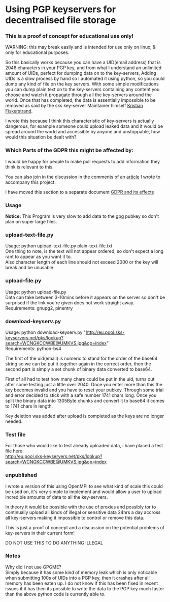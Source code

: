 # Using PGP keyservers for decentralised file storage
    
### This is a proof of concept for educational use only!

WARNING: this may break easily and is intended for use only on linux, & only for educational purposes.  

So this basically works because you can have a UID(email address) that is 2048 characters in your PGP key, and from what I understand an unlimited amount of UIDs, perfect for dumping data on to the key-servers, Adding UIDs is a slow process by hand so I automated it using python, so you could dump any kind of file on the key servers. With some simple modifications you can dump plain text on to the key-servers containing any content you choose and watch it propagate through all the key-servers around the world. Once that has completed, the data is essentially impossible to be removed as said by the sks key-server Maintainer himself [Kristian Fiskerstrand](https://blog.sumptuouscapital.com/2016/03/openpgp-certificates-can-not-be-deleted-from-keyservers/).

I wrote this because I think this characteristic of key-servers is actually dangerous, for example someone could upload leaked data and it would be spread around the world and accessible by anyone and unstoppable, how would this situation be dealt with?

### Which Parts of the GDPR this might be affected by:  

I would be happy for people to make pull requests to add information they think is relevant to this.  

You can also join in the discussion in the comments of an [article](https://medium.com/@mdrahony/are-pgp-key-servers-breaking-the-law-under-the-gdpr-a81ddd709d3e) I wrote to accompany this project.  

I have moved this section to a separate document [GDPR and its effects](https://github.com/yakamok/keyserver-fs/blob/master/GDPR.md)  

### Usage 

__Notice:__ This Program is very slow to add data to the gpg pubkey so don't plan on super large files.  

### upload-text-file.py

Usage: python upload-text-file.py plain-text-file.txt  
One thing to note, is the text will not appear ordered, so don't expect a long rant to appear as you want it to.  
Also character length of each line should not exceed 2000 or the key will break and be unusable.  

### upload-file.py

Usage: python upload-file.py <file>  
Data can take between 3-10mins before it appears on the server so don't be surprised if the link you're given does not work straight away.  
Requirements: gnupg2, pinentry  

### download-keyserv.py

Usage: python download-keyserv.py "http://eu.pool.sks-keyservers.net/pks/lookup?search=WCNGKCCWBE@UMKVS.jpg&op=index"  
Requirements: python-bs4  

The first of the uid(email) is numeric to stand for the order of the base64 string so we can be put it together again in the correct order, then the second part is simply a set chunk of binary data converted to base64.  

First of all had to test how many chars could be put in the uid, turns out after some testing just a little over 2040. Once you enter more than this the key becomes invalid and you have to reset your pubkey. Through some trial and error decided to stick with a safe number 1741 chars long. Once you split the binary data into 1305Byte chunks and convert it to base64 it comes to 1741 chars in length. 

Key deletion was added after upload is completed as the keys are no longer needed.  

### Test file

For those who would like to test already uploaded data, i have placed a test file here:  
http://eu.pool.sks-keyservers.net/pks/lookup?search=WCNGKCCWBE@UMKVS.jpg&op=index  

### unpublished 

I wrote a version of this using OpenMPI to see what kind of scale this could be used on, it's very simple to implement and would allow a user to upload incredible amounts of data to all the key-servers.  

In theory it would be possible with the use of proxies and possibly tor to continually upload all kinds of illegal or sensitive data 24hrs a day accross all key-servers making it impossible to control or remove this data.

This is just a proof of concept and a discussion on the potential problems of key-servers in their current form!

DO NOT USE THIS TO DO ANYTHING ILLEGAL

### Notes

Why did i not use GPGME?  
Simply because it has some kind of memory leak which is only noticable when submitting 100s of UIDs into a PGP key, then it crashes after all memory has been eaten up. I do not know if this has been fixed in recent issues if it has then its possible to write the data to the PGP key much faster than the above python code is currently able to.

